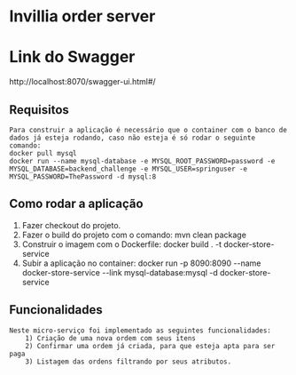# Invillia order server

# Link do Swagger

http://localhost:8070/swagger-ui.html#/

## Requisitos
    Para construir a aplicação é necessário que o container com o banco de dados já esteja rodando, caso não esteja é só rodar o seguinte comando:
    docker pull mysql
    docker run --name mysql-database -e MYSQL_ROOT_PASSWORD=password -e MYSQL_DATABASE=backend_challenge -e MYSQL_USER=springuser -e MYSQL_PASSWORD=ThePassword -d mysql:8

## Como rodar a aplicação

1) Fazer checkout do projeto.
2) Fazer o build do projeto com o comando: mvn clean package
3) Construir o imagem com o Dockerfile: docker build . -t docker-store-service
4) Subir a aplicação no container: docker run -p 8090:8090 --name docker-store-service --link mysql-database:mysql -d docker-store-service

## Funcionalidades
    Neste micro-serviço foi implementado as seguintes funcionalidades:
        1) Criação de uma nova ordem com seus itens
        2) Confirmar uma ordem já criada, para que esteja apta para ser paga
        3) Listagem das ordens filtrando por seus atributos.